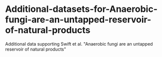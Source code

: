# Additional-datasets-for-Anaerobic-fungi-are-an-untapped-reservoir-of-natural-products
Additional data supporting Swift et al. "Anaerobic fungi are an untapped reservoir of natural products"
